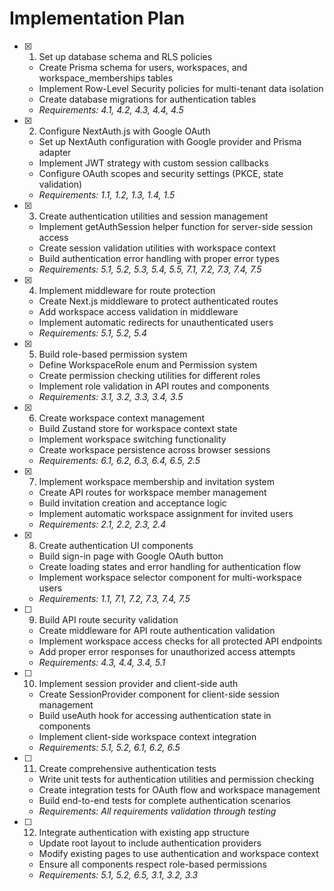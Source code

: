 # Implementation Plan

- [x] 1. Set up database schema and RLS policies





  - Create Prisma schema for users, workspaces, and workspace_memberships tables
  - Implement Row-Level Security policies for multi-tenant data isolation
  - Create database migrations for authentication tables
  - _Requirements: 4.1, 4.2, 4.3, 4.4, 4.5_

- [x] 2. Configure NextAuth.js with Google OAuth









  - Set up NextAuth configuration with Google provider and Prisma adapter
  - Implement JWT strategy with custom session callbacks
  - Configure OAuth scopes and security settings (PKCE, state validation)
  - _Requirements: 1.1, 1.2, 1.3, 1.4, 1.5_

- [x] 3. Create authentication utilities and session management




  - Implement getAuthSession helper function for server-side session access
  - Create session validation utilities with workspace context
  - Build authentication error handling with proper error types
  - _Requirements: 5.1, 5.2, 5.3, 5.4, 5.5, 7.1, 7.2, 7.3, 7.4, 7.5_

- [x] 4. Implement middleware for route protection









  - Create Next.js middleware to protect authenticated routes
  - Add workspace access validation in middleware
  - Implement automatic redirects for unauthenticated users
  - _Requirements: 5.1, 5.2, 5.4_

- [x] 5. Build role-based permission system












  - Define WorkspaceRole enum and Permission system
  - Create permission checking utilities for different roles
  - Implement role validation in API routes and components
  - _Requirements: 3.1, 3.2, 3.3, 3.4, 3.5_

- [x] 6. Create workspace context management





  - Build Zustand store for workspace context state
  - Implement workspace switching functionality
  - Create workspace persistence across browser sessions
  - _Requirements: 6.1, 6.2, 6.3, 6.4, 6.5, 2.5_

- [x] 7. Implement workspace membership and invitation system





  - Create API routes for workspace member management
  - Build invitation creation and acceptance logic
  - Implement automatic workspace assignment for invited users
  - _Requirements: 2.1, 2.2, 2.3, 2.4_

- [x] 8. Create authentication UI components









  - Build sign-in page with Google OAuth button
  - Create loading states and error handling for authentication flow
  - Implement workspace selector component for multi-workspace users
  - _Requirements: 1.1, 7.1, 7.2, 7.3, 7.4, 7.5_

- [ ] 9. Build API route security validation
  - Create middleware for API route authentication validation
  - Implement workspace access checks for all protected API endpoints
  - Add proper error responses for unauthorized access attempts
  - _Requirements: 4.3, 4.4, 3.4, 5.1_

- [ ] 10. Implement session provider and client-side auth
  - Create SessionProvider component for client-side session management
  - Build useAuth hook for accessing authentication state in components
  - Implement client-side workspace context integration
  - _Requirements: 5.1, 5.2, 6.1, 6.2, 6.5_

- [ ] 11. Create comprehensive authentication tests
  - Write unit tests for authentication utilities and permission checking
  - Create integration tests for OAuth flow and workspace management
  - Build end-to-end tests for complete authentication scenarios
  - _Requirements: All requirements validation through testing_

- [ ] 12. Integrate authentication with existing app structure
  - Update root layout to include authentication providers
  - Modify existing pages to use authentication and workspace context
  - Ensure all components respect role-based permissions
  - _Requirements: 5.1, 5.2, 6.5, 3.1, 3.2, 3.3_